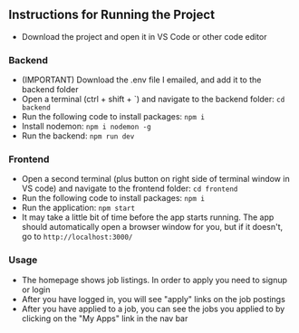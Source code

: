 ## Instructions for Running the Project

- Download the project and open it in VS Code or other code editor

### Backend

- (IMPORTANT) Download the .env file I emailed, and add it to the backend folder
- Open a terminal (ctrl + shift + \`) and navigate to the backend folder: `cd backend`
- Run the following code to install packages: `npm i`
- Install nodemon: `npm i nodemon -g`
- Run the backend: `npm run dev`

### Frontend

- Open a second terminal (plus button on right side of terminal window in VS code) and navigate to the frontend folder: `cd frontend`
- Run the following code to install packages: `npm i`
- Run the application: `npm start`
- It may take a little bit of time before the app starts running. The app should automatically open a browser window for you, but if it doesn't, go to `http://localhost:3000/`

### Usage

- The homepage shows job listings. In order to apply you need to signup or login
- After you have logged in, you will see "apply" links on the job postings
- After you have applied to a job, you can see the jobs you applied to by clicking on the "My Apps" link in the nav bar
